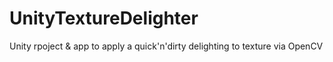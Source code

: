 # UnityTextureDelighter
Unity rpoject &amp; app to apply a quick'n'dirty delighting to texture via OpenCV
